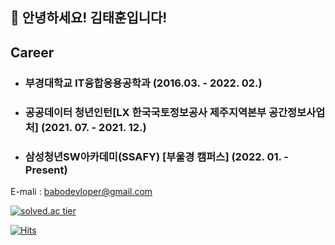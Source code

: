 ## 👋 안녕하세요! 김태훈입니다!

## Career
- ### 부경대학교 IT융합응용공학과 (2016.03. - 2022. 02.)
- ### 공공데이터 청년인턴[LX 한국국토정보공사 제주지역본부 공간정보사업처] (2021. 07. - 2021. 12.)
- ### 삼성청년SW아카데미(SSAFY) [부울경 캠퍼스] (2022. 01. - Present)

E-mali : babodevloper@gmail.com

[![solved.ac tier](http://mazassumnida.wtf/api/generate_badge?boj=xogns12356)](https://solved.ac/xogns12356)

[![Hits](https://hits.seeyoufarm.com/api/count/incr/badge.svg?url=https%3A%2F%2Fhttps%2F%2Fgithub.com%2Fhuni-KR%2Fhuni-KR&count_bg=%2379C83D&title_bg=%23555555&icon=&icon_color=%23E7E7E7&title=hits&edge_flat=false)](https://hits.seeyoufarm.com)

<!--
**huni-KR/huni-KR** is a ✨ _special_ ✨ repository because its `README.md` (this file) appears on your GitHub profile.

Here are some ideas to get you started:

- 🔭 I’m currently working on ...
- 🌱 I’m currently learning ...
- 👯 I’m looking to collaborate on ...
- 🤔 I’m looking for help with ...
- 💬 Ask me about ...
- 📫 How to reach me: ...
- 😄 Pronouns: ...
- ⚡ Fun fact: ...
-->
